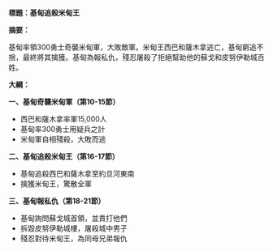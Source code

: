 **標題：基甸追殺米甸王**

**摘要：**

基甸率領300勇士奇襲米甸軍，大敗敵軍。米甸王西巴和薩木拿逃亡，基甸窮追不捨，最終將其擒獲。基甸為報私仇，殘忍屠殺了拒絕幫助他的蘇戈和皮努伊勒城百姓。

**大綱：**

**一、基甸奇襲米甸軍（第10-15節）**
* 西巴和薩木拿率軍15,000人
* 基甸率300勇士用疑兵之計
* 米甸軍自相殘殺，大敗而逃

**二、基甸追殺米甸王（第16-17節）**
* 基甸追殺西巴和薩木拿至約旦河東南
* 擒獲米甸王，驚散全軍

**三、基甸報私仇（第18-21節）**
* 基甸詢問蘇戈城首領，並責打他們
* 拆毀皮努伊勒城樓，屠殺城中男子
* 殘忍對待米甸王，為同母兄弟報仇